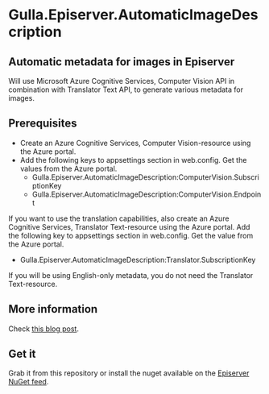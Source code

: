 # Gulla.Episerver.AutomaticImageDescription

## Automatic metadata for images in Episerver
Will use Microsoft Azure Cognitive Services, Computer Vision API in combination with Translator Text API, to generate various metadata for images.


## Prerequisites
* Create an Azure Cognitive Services, Computer Vision-resource using the Azure portal.
* Add the following keys to appsettings section in web.config. Get the values from the Azure portal.  
  - Gulla.Episerver.AutomaticImageDescription:ComputerVision.SubscriptionKey
  - Gulla.Episerver.AutomaticImageDescription:ComputerVision.Endpoint

If you want to use the translation capabilities, also create an Azure Cognitive Services, Translator Text-resource using the Azure portal. Add the following key to appsettings section in web.config. Get the value from the Azure portal.  
  - Gulla.Episerver.AutomaticImageDescription:Translator.SubscriptionKey

 If you will be using English-only metadata, you do not need the Translator Text-resource. 

## More information
Check [this blog post](https://www.gulla.net/en/blog/episerver-automatic-image-metadata/).

## Get it
Grab it from this repository or install the nuget available on the [Episerver NuGet feed](https://nuget.episerver.com/package/?id=Gulla.Episerver.AutomaticImageDescription).
